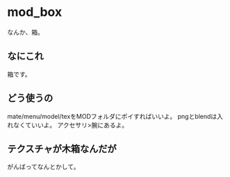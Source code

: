 # mod_box
なんか、箱。

## なにこれ
箱です。

## どう使うの
mate/menu/model/texをMODフォルダにポイすればいいよ。
pngとblendは入れなくていいよ。
アクセサリ>腕にあるよ。

## テクスチャが木箱なんだが
がんばってなんとかして。
